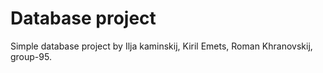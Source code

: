 # Database project
Simple database project by Ilja kaminskij, Kiril Emets, Roman Khranovskij, group-95.
